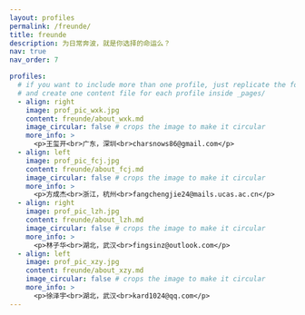```yaml
---
layout: profiles
permalink: /freunde/
title: freunde
description: 为日常奔波，就是你选择的命运么？
nav: true
nav_order: 7

profiles:
  # if you want to include more than one profile, just replicate the following block
  # and create one content file for each profile inside _pages/
  - align: right
    image: prof_pic_wxk.jpg
    content: freunde/about_wxk.md
    image_circular: false # crops the image to make it circular
    more_info: >
      <p>王玺开<br>广东，深圳<br>charsnows86@gmail.com</p>
  - align: left
    image: prof_pic_fcj.jpg
    content: freunde/about_fcj.md
    image_circular: false # crops the image to make it circular
    more_info: >
      <p>方成杰<br>浙江，杭州<br>fangchengjie24@mails.ucas.ac.cn</p>
  - align: right
    image: prof_pic_lzh.jpg
    content: freunde/about_lzh.md
    image_circular: false # crops the image to make it circular
    more_info: >
      <p>林子华<br>湖北，武汉<br>fingsinz@outlook.com</p>
  - align: left
    image: prof_pic_xzy.jpg
    content: freunde/about_xzy.md
    image_circular: false # crops the image to make it circular
    more_info: >
      <p>徐泽宇<br>湖北，武汉<br>kard1024@qq.com</p>
---
```

